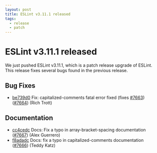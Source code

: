 ```yaml
---
layout: post
title: ESLint v3.11.1 released
tags:
  - release
  - patch
---
```

# ESLint v3.11.1 released

We just pushed ESLint v3.11.1, which is a patch release upgrade of ESLint. This release  fixes several bugs found in the previous release. 










## Bug Fixes


* [be739d0](https://github.com/eslint/eslint/commit/be739d0) Fix: capitalized-comments fatal error fixed (fixes [#7663](https://github.com/eslint/eslint/issues/7663)) ([#7664](https://github.com/eslint/eslint/issues/7664)) (Rich Trott)




## Documentation


* [cc4cedc](https://github.com/eslint/eslint/commit/cc4cedc) Docs: Fix a typo in array-bracket-spacing documentation ([#7667](https://github.com/eslint/eslint/issues/7667)) (Alex Guerrero)
* [f8adadc](https://github.com/eslint/eslint/commit/f8adadc) Docs: fix a typo in capitalized-comments documentation ([#7666](https://github.com/eslint/eslint/issues/7666)) (Teddy Katz)








